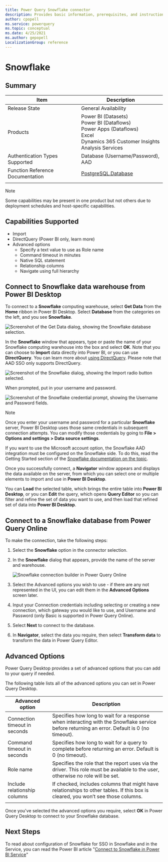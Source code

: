 ```yaml
---
title: Power Query Snowflake connector
description: Provides basic information, prerequisites, and instructions on how to connect to Snowflake database, along with native query folding instructions and troubleshooting tips.
author: cpopell
ms.service: powerquery
ms.topic: conceptual
ms.date: 4/25/2021
ms.author: gepopell
LocalizationGroup: reference
---
```


# Snowflake

## Summary

| Item | Description |
| ---- | ----------- |
| Release State | General Availability |
| Products | Power BI (Datasets)<br/>Power BI (Dataflows)<br/>Power Apps (Dataflows)<br/>Excel<br/>Dynamics 365 Customer Insights<br/>Analysis Services |
| Authentication Types Supported | Database (Username/Password), AAD |
| Function Reference Documentation | [PostgreSQL.Database](https://docs.microsoft.com/powerquery-m/postgresql-database) |
| | |

> [!Note]
> Some capabilities may be present in one product but not others due to deployment schedules and host-specific capabilities.
> 
## Capabilities Supported

- Import
- DirectQuery (Power BI only, learn more)
- Advanced options
  - Specify a text value to use as Role name
  - Command timeout in minutes
  - Native SQL statement
  - Relationship columns
  - Navigate using full hierarchy

## Connect to Snowflake data warehouse from Power BI Desktop

To connect to a **Snowflake** computing warehouse, select **Get Data** from the **Home** ribbon in Power BI Desktop. Select **Database** from the categories on the left, and you see **Snowflake**.

![Screenshot of the Get Data dialog, showing the Snowflake database selection.](./media/Snowflake/snowflake-get-data.png)

In the **Snowflake** window that appears, type or paste the name of your Snowflake computing warehouse into the box and select **OK**. Note that you can choose to **Import** data directly into Power BI, or you can use **DirectQuery**. You can learn more about [using DirectQuery](https://docs.microsoft.com/power-bi/connect-data/desktop-use-directquery). Please note that AAD SSO only supports DirectQuery.

![Screenshot of the Snowflake dialog, showing the Import radio button selected.](./media/Snowflake/snowflake-connection-screen.png)

When prompted, put in your username and password.

![Screenshot of the Snowflake credential prompt, showing the Username and Password fields.](./media/Snowflake/snowflake-authentication.png)

> [!NOTE]
> Once you enter your username and password for a particular **Snowflake** server, Power BI Desktop uses those same credentials in subsequent connection attempts. You can modify those credentials by going to **File > Options and settings > Data source settings**.
> 
> 

If you want to use the Microsoft account option, the Snowflake AAD integration must be configured on the Snowflake side. To do this, read the Getting Started section of the [Snowflake documentation on the topic](https://docs.snowflake.net/manuals/user-guide/oauth-powerbi.html#power-bi-sso-to-snowflake).

Once you successfully connect, a **Navigator** window appears and displays the data available on the server, from which you can select one or multiple elements to import and use in **Power BI Desktop**.

You can **Load** the selected table, which brings the entire table into **Power BI Desktop**, or you can **Edit** the query, which opens **Query Editor** so you can filter and refine the set of data you want to use, and then load that refined set of data into **Power BI Desktop**.

## Connect to a Snowflake database from Power Query Online

To make the connection, take the following steps:

1. Select the **Snowflake** option in the connector selection.

2. In the **Snowflake** dialog that appears, provide the name of the server and warehouse.

   ![Snowflake connection builder in Power Query Online](./media/Snowflake/snowflake-pqo-advanced.png)

3. Select the Advanced options you wish to use - if there are any not represented in the UI, you can edit them in the **Advanced Options** screen later.

4. Input your Connection credentials including selecting or creating a new connection, which gateway you would like to use, and Username and Password (only Basic is supported in Power Query Online).

5. Select **Next** to connect to the database.

6. In **Navigator**, select the data you require, then select **Transform data** to transform the data in Power Query Editor.

## Advanced Options

Power Query Desktop provides a set of advanced options that you can add to your query if needed.

The following table lists all of the advanced options you can set in Power Query Desktop.

| Advanced option	| Description |
| --------------- | ----------- |
| Connection timeout in seconds | Specifies how long to wait for a response when interacting with the Snowflake service before returning an error. Default is 0 (no timeout).|
| Command timeout in seconds | Specifies how long to wait for a query to complete before returning an error. Default is 0 (no timeout). |
| Role name | Specifies the role that the report uses via the driver. This role must be available to the user, otherwise no role will be set. |
| Include relationship columns | If checked, includes columns that might have relationships to other tables. If this box is cleared, you won’t see those columns. |
| | |

Once you've selected the advanced options you require, select **OK** in Power Query Desktop to connect to your Snowflake database.

## Next Steps

To read about configuration of Snowflake for SSO in Snowflake and in the Service, you can read the Power BI article "[Connect to Snowflake in Power BI Service](https://docs.microsoft.com/power-bi/connect-data/service-connect-snowflake)"
